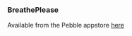 ### BreathePlease 
Available from the Pebble appstore [here](https://apps.getpebble.com/en_US/application/5968d264b67f9f9e81001ded)

